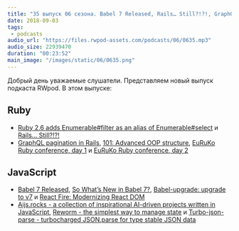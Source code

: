 ```yaml
---
title: "35 выпуск 06 сезона. Babel 7 Released, Rails… Still?!?!, GraphQL pagination in Rails, Aijs.rocks, Reworm, EuRuKo и прочее"
date: 2018-09-03
tags:
 - podcasts
audio_url: "https://files.rwpod-assets.com/podcasts/06/0635.mp3"
audio_size: 22939470
duration: "00:23:52"
main_image: "/images/static/06/0635.png"
---
```


Добрый день уважаемые слушатели. Представляем новый выпуск подкаста RWpod. В этом выпуске:

## Ruby

- [Ruby 2.6 adds Enumerable#filter as an alias of Enumerable#select](https://blog.bigbinary.com/2018/08/28/ruby-2-6-adds-enumerable-filter-as-an-alias-of-enumerable-select.html) и [Rails… Still?!?!](https://blog.phusion.nl/2018/08/30/rails-still/)
- [GraphQL pagination in Rails](http://www.2n.pl/blog/graphql-pagination-in-rails), [101: Advanced OOP structure](https://blog.rebased.pl/2018/08/31/101-oop.html), [EuRuKo Ruby conference, day 1](https://blog.phusion.nl/2018/08/31/euruko-ruby-conference-day-1/) и [EuRuKo Ruby conference, day 2](https://blog.phusion.nl/2018/08/31/euruko-ruby-conference-day-2/)

## JavaScript

 - [Babel 7 Released](https://babeljs.io/blog/2018/08/27/7.0.0), [So What’s New in Babel 7?](https://blog.bitsrc.io/so-whats-new-in-babel-7-ea97cb984ef0), [Babel-upgrade: upgrade to v7](https://github.com/babel/babel-upgrade) и [React Fire: Modernizing React DOM](https://github.com/facebook/react/issues/13525)
 - [Aijs.rocks - a collection of inspirational AI-driven projects written in JavaScript](https://aijs.rocks/), [Reworm - the simplest way to manage state](https://github.com/pedronauck/reworm) и [Turbo-json-parse - turbocharged JSON.parse for type stable JSON data](https://github.com/mafintosh/turbo-json-parse)

